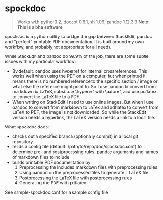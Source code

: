 # spockdoc

> Works with python3.2, docopt 0.6.1, sh 1.09, pandoc 1.12.3.3
> **Note: This is alpha software**

spockdoc is a python utility to bridge the gap between StackEdit, pandoc and
"perfect" printable PDF documentation. It is built around my own workflow, and
probably not appropriate for all needs.

While StackEdit and pandoc do 99.9% of the job, there are some subtle issues
with my particular workflow:

- By default, pandoc uses hyperref for internal crossreferences. This works well
when using the PDF on a computer, but when printed it means there is no numbered
reference to the specific section / image or what else the reference might
point to. So I use pandoc to convert from markdown to LaTeX, substitute
\hyperref with \autoref, and use pdflatex to convert the LaTeX file to a PDF.
- When writing on StackEdit I need to use online images. But when I use pandoc
to convert from markdown to LaTex and pdflatex to convert from LaTeX to PDF,
the image is not downloaded. So while the StackEdit version needs a hyperlink,
the LaTeX version needs a link to a local file.

What spockdoc does:

- checks out a specified branch (optionally commit) in a local git repository
- reads a config file (default: /path/to/repo/doc/spockdoc.conf) to determine
pre- and postprocessing rules, pandoc arguments and names of markdown files to
include
- builds printable PDF documentation by:
    1. Preprocessing the included markdown files with preprocessing rules
    2. Using pandoc on the preprocessed files to generate a LaTeX file
    3. Postprocessing the LaTeX file with postprocessing rules
    4. Generating the PDF with pdflatex

See sample-spockdoc.conf for a sample config file
